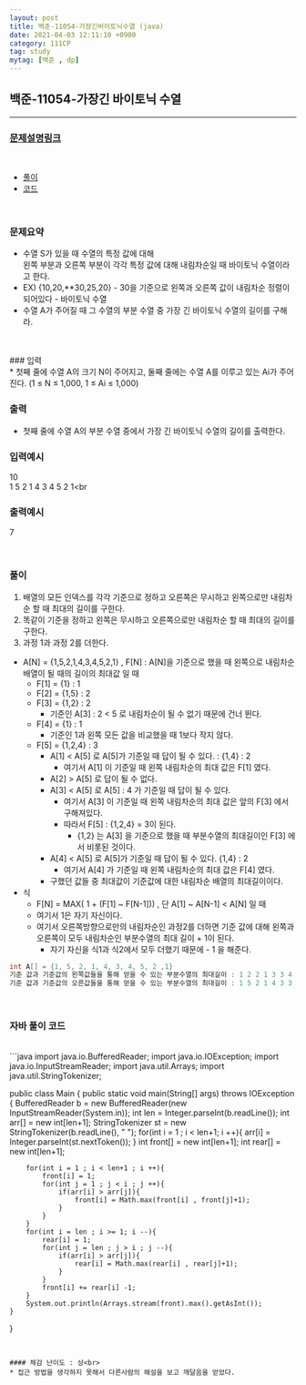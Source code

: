 ```yaml
---
layout: post
title: 백준-11054-가장긴바이토닉수열 (java)
date: 2021-04-03 12:11:10 +0900
category: 111CP
tag: study
mytag: [백준 , dp]
---
```


## 백준-11054-가장긴 바이토닉 수열

---
### [문제설명링크   ](https://www.acmicpc.net/problem/11054)
<br>  
  
* [풀이](#나의-풀이)
* [코드](#자바-풀이-코드)  

<br>  

### 문제요약 

* 수열 S가 있을 때  수열의 특정 값에 대해 <br>
왼쪽 부분과 오른쪽 부분이 각각 특정 값에 대해 내림차순일 때 바이토닉 수열이라고 한다. 
* EX) {10,20,**30,25,20} -  30을 기준으로 왼쪽과 오른쪽 값이 내림차순 정렬이 되어있다 - 바이토닉 수열
* 수열 A가 주어질 때 그 수열의 부분 수열 중 가장 긴 바이토닉 수열의 길이를 구해라.

<br>  


<br>
### 입력<br>
* 첫째 줄에 수열 A의 크기 N이 주어지고, 둘째 줄에는 수열 A를 이루고 있는 Ai가 주어진다. (1 ≤ N ≤ 1,000, 1 ≤ Ai ≤ 1,000)



### 출력  <br>   

* 첫째 줄에 수열 A의 부분 수열 중에서 가장 긴 바이토닉 수열의 길이를 출력한다.



### 입력예시<br>  

10<br>
1 5 2 1 4 3 4 5 2 1<br

### 출력예시<br>    

7<br>

 

<br>

### 풀이<br>  

1. 배열의 모든 인덱스를 각각 기준으로 정하고 오른쪽은 무시하고 왼쪽으로만 내림차순 할 때 최대의 길이를 구한다.<br>
2. 똑같이 기준을 정하고 왼쪽은 무시하고 오른쪽으로만 내림차순 할 때 최대의 길이를 구한다.
3. 과정 1과 과정 2를 더한다.  

* A[N] = {1,5,2,1,4,3,4,5,2,1} , F[N] : A[N]을 기준으로 했을 때 왼쪽으로 내림차순 배열이 될 때의 길이의 최대값 일 때
	* F[1] = {1} : 1
	* F[2] = {1,5} : 2
	* F[3] = {1,2} : 2
		* 기준인 A[3] : 2 < 5 로 내림차순이 될 수 없기 때문에 건너 뛴다.
	* F[4] = {1} : 1
		* 기준인 1과 왼쪽 모든 값을 비교했을 때 1보다 작지 않다.
	* F[5] = {1,2,4} : 3
		* A[1] < A[5] 로 A[5]가 기준일 때 답이 될 수 있다. : {1,4} : 2
			* 여기서 A[1] 이 기준일 때 왼쪽 내림차순의 최대 값은 F[1] 였다.
		* A[2] > A[5] 로 답이 될 수 없다.
		* A[3] < A[5] 로 A[5] : 4 가 기준일 때 답이 될 수 있다.
			* 여기서 A[3] 이 기준일 때 왼쪽 내림차순의 최대 값은 앞의 F[3] 에서 구해져있다.
			* 따라서 F[5] : {1,2,4} = 3이 된다.
				* {1,2} 는 A[3] 을 기준으로 했을 때 부분수열의 최대길이인 F[3] 에서 비롯된 것이다.
		* A[4] < A[5] 로 A[5]가 기준일 때 답이 될 수 있다. {1,4} : 2
			* 여기서 A[4] 가 기준일 때 왼쪽 내림차순의 최대 값은 F[4] 였다.
		* 구했던 값들 중 최대값이 기준값에 대한 내림차순 배열의 최대길이이다.
* 식
	* F[N] = MAX( 1 + (F[1] ~ F[N-1]))  ,  단 A[1] ~ A[N-1] < A[N] 일 때
	* 여기서 1은 자기 자신이다.
	* 여기서 오른쪽방향으로만의 내림차순인 과정2를 더하면 기준 값에 대해 왼쪽과 오른쪽이 모두 내림차순인 부분수열의 최대 길이 + 1이 된다.
		* 자기 자신을 식1과 식2에서 모두 더했기 때문에 - 1 을 해준다.

```java
int A[] = {1, 5, 2, 1, 4, 3, 4, 5, 2 ,1}
기준 값과 기준값의 왼쪽값들을 통해 얻을 수 있는 부분수열의 최대길이 : 1 2 2 1 3 3 4 5 2 1 
기준 값과 기준값의 오른값들을 통해 얻을 수 있는 부분수열의 최대길이 : 1 5 2 1 4 3 3 3 2 1
```




<br>  
 	
 
### 자바 풀이 코드  

<br>
```java
import java.io.BufferedReader;
import java.io.IOException;
import java.io.InputStreamReader;
import java.util.Arrays;
import java.util.StringTokenizer;

public class Main {
    public static void main(String[] args) throws IOException {
        BufferedReader b = new BufferedReader(new InputStreamReader(System.in));
        int len = Integer.parseInt(b.readLine());
        int arr[] = new int[len+1];
        StringTokenizer st = new StringTokenizer(b.readLine(), " ");
        for(int i = 1 ; i < len+1; i ++){
            arr[i] = Integer.parseInt(st.nextToken());
        }
        int front[] = new int[len+1];
        int rear[] = new int[len+1];


        for(int i = 1 ; i < len+1 ; i ++){
            front[i] = 1;
            for(int j = 1 ; j < i ; j ++){
                if(arr[i] > arr[j]){
                    front[i] = Math.max(front[i] , front[j]+1);
                }
            }
        }
        for(int i = len ; i >= 1; i --){
            rear[i] = 1;
            for(int j = len ; j > i ; j --){
                if(arr[i] > arr[j]){
                    rear[i] = Math.max(rear[i] , rear[j]+1);
                }
            }
            front[i] += rear[i] -1;
        }
        System.out.println(Arrays.stream(front).max().getAsInt());
    }
}
```


#### 체감 난이도 : 상<br>
* 접근 방법을 생각하지 못해서 다른사람의 해설을 보고 깨달음을 얻었다.  